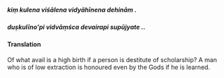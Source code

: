##### kiṃ kulena viśālena vidyāhīnena dehinām .
##### duṣkulīno'pi vidvāṃśca devairapi supūjyate ..

#### Translation

Of what avail is a high birth if a person is destitute of scholarship? A man who is of low extraction is honoured even by the Gods if he is learned.
